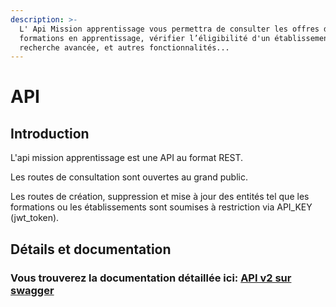 ```yaml
---
description: >-
  L' Api Mission apprentissage vous permettra de consulter les offres de
  formations en apprentissage, vérifier l’éligibilité d'un établissement,
  recherche avancée, et autres fonctionnalités...
---
```


# API

## Introduction

L'api mission apprentissage est une API au format REST.

 Les routes de consultation sont ouvertes au grand public.

 Les routes de création, suppression et mise à jour des entités tel que les formations ou les établissements sont soumises à restriction via API\_KEY \(jwt\_token\).

## Détails et documentation

### Vous trouverez la documentation détaillée ici:  [API v2 sur swagger](https://app.swaggerhub.com/apis/Gethi/prod-mna_api/v2)



